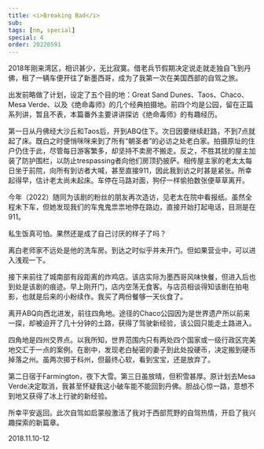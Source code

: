 ```yaml
---
title: <i>Breaking Bad</i>
sub: 
tags: [nm, special]
special: 4
order: 20220591
---
```


2018年刚来湾区，相识甚少，无比寂寞。借老兵节假期决定说走就走独自飞到丹佛，租了一辆车便开往了新墨西哥，成为了我第一次在美国西部的自驾之旅。

出发前略做了计划，设定了五个目的地：Great Sand Dunes、Taos、Chaco、Mesa Verde、以及《绝命毒师》的几个经典拍摄地。前四个均是公园，留在正篇系列讲，暂且不表，本篇番外主要讲讲探访《绝命毒师》的有趣经历。

第一日从丹佛经大沙丘和Taos后，开到ABQ住下。次日因要继续赶路，不到7点就起了床。既白之时便悄咪咪来到了所有“朝圣者”的必访之处老白家。拍摄原址的住户仍住于此，尽管每日游客繁多，却坚持不卖房不搬走。反之，不胜其扰的屋主加装了防护围栏，以防止trespassing者向他们房顶扔披萨。相传屋主家的老太太每日坐于前院，向所有到访者大喊，甚至直接911，因此我到访之时甚是紧张。所幸起得早，估计老太尚未起床。车停在马路对面，狗仔一样偷拍数张便草草离开。

今年（2022）随同为该剧的粉丝的朋友再次造访，见老太在院中看报纸。虽然全程未下车，但她发现我们的车鬼鬼祟祟地停在路边，直接开始打起电话，目测是在911。

私生饭真可怕。果然还是成了自己讨厌的样子了吗？

离白老师家不远处是他的洗车房。到达之时似乎并未开门。但如果营业中，可以进入浅观一下。

接下来前往了城南部有段距离的炸鸡店。该店实际为墨西哥风味快餐，但进入后也到处是该剧的痕迹。早上刚开门，店内空荡无食客。与店员相谈得知该剧在拍电影，也就是后来的小粉续作。我买了两份餐够一天伙食了。

离开ABQ向西北进发，前往四角地。途径的Chaco公园因为是世界遗产所以前来一探，却被迫开了几十分钟的土路，获得了驾驶新经验，该公园只能走土路进入。

四角地是四州交界点。以我所知，世界范围内只有两处四个国家或一级行政区完美地交汇于一点的案例。在剧中，发现老白秘密的妻子到此处投硬币，决定搬到硬币掉落之州。虽两次掷于科州，但最终心软，看到宝宝，还是放弃了。

第二日宿于Farmington，夜下大雪。第三日虽放晴，但积雪甚厚。原计划去Mesa Verde决定取消，我甚至怀疑我这小破车能不能回到丹佛。胆战心惊一路，意想不到地又获得了冰上行驶的新经验。

所幸平安返回。此次自驾如启蒙般激活了我对于西部荒野的自驾热情，开启了我兴趣探索的新篇章。

2018.11.10-12